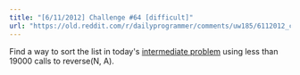 ```yaml
---
title: "[6/11/2012] Challenge #64 [difficult]"
url: "https://old.reddit.com/r/dailyprogrammer/comments/uw185/6112012_challenge_64_difficult/"
---
```


Find a way to sort the list in today's [intermediate problem](http://www.reddit.com/r/dailyprogrammer/comments/uw16v/6112012_challenge_63_intermediate/) using less than 19000 calls to reverse(N, A).
